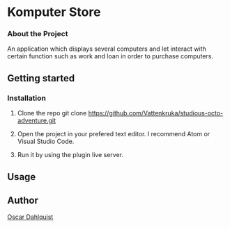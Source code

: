 # Komputer Store
### About the Project
An application which displays several computers and let interact with certain function such as work and loan in order to purchase computers.

## Getting started

### Installation
1. Clone the repo
git clone https://github.com/Vattenkruka/studious-octo-adventure.git

2. Open the project in your prefered text editor. I recommend Atom or Visual Studio Code.

3. Run it by using the plugin live server.

## Usage


## Author

[Oscar Dahlquist](https://github.com/Vattenkruka)
